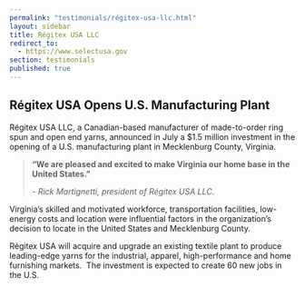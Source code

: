 ```yaml
---
permalink: "testimonials/régitex-usa-llc.html"
layout: sidebar
title: Régitex USA LLC
redirect_to:
  - https://www.selectusa.gov
section: testimonials
published: true
---
```

 

## Régitex USA Opens U.S. Manufacturing Plant

Régitex USA LLC, a Canadian-based manufacturer of made-to-order ring spun and open end yarns, announced in July a $1.5 million investment in the opening of a U.S. manufacturing plant in Mecklenburg County, Virginia.&nbsp; 

> **“We are pleased and excited to make Virginia our home base in the United States.”**
>
>_- Rick Martignetti, president of Régitex USA LLC._

Virginia’s skilled and motivated workforce, transportation facilities, low-energy costs and location were influential factors in the organization’s decision to locate in the United States and Mecklenburg County. 

Régitex USA will acquire and upgrade an existing textile plant to produce leading-edge yarns for the industrial, apparel, high-performance and home furnishing markets.&nbsp; The investment is expected to create 60 new jobs in the U.S. 
  
